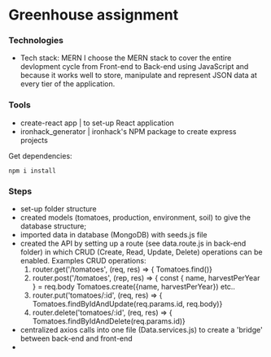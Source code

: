 # Greenhouse assignment

### Technologies
- Tech stack: MERN 
I choose the MERN stack to cover the entire devlopment cycle from Front-end to Back-end using JavaScript and because it works well to store, manipulate and represent JSON data at every tier of the application.

### Tools 
- create-react app | to set-up React application
- ironhack_generator | ironhack's NPM package to create express projects

Get dependencies:
```
npm i install
```

### Steps 
- set-up folder structure
- created models (tomatoes, production, environment, soil) to give the database structure;
- imported data in database (MongoDB) with seeds.js file
- created the API by setting up a route (see data.route.js in back-end folder) in which CRUD (Create, Read, Update, Delete) operations can be enabled. Examples CRUD operations:
  1. router.get('/tomatoes', (req, res) => {
        Tomatoes.find()}
  2. router.post('/tomatoes', (rep, res) => {
        const { name, harvestPerYear } = req.body
        Tomatoes.create({name, harvestPerYear}) etc..
  3. router.put('tomatoes/:id', (req, res) => {
        Tomatoes.findByIdAndUpdate(req.params.id, req.body)}
  4. router.delete('tomatoes/:id', (req, res) => {
        Tomatoes.findByIdAndDelete(req.params.id)}
- centralized axios calls into one file (Data.services.js) to create a 'bridge' between back-end and front-end
-
